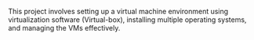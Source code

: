 This project involves setting up a virtual machine environment using virtualization software
(Virtual-box), installing multiple operating systems, and managing the VMs effectively.
